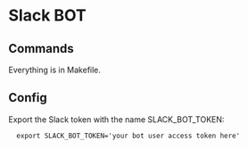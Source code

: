# Slack BOT

## Commands

Everything is in Makefile.

## Config

Export the Slack token with the name SLACK_BOT_TOKEN:
```
  export SLACK_BOT_TOKEN='your bot user access token here'
```
